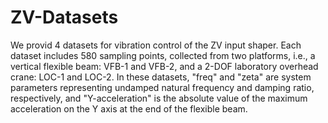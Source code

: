 # ZV-Datasets
We provid 4 datasets for vibration control of the ZV input shaper. Each dataset includes 580 sampling points, collected from two platforms, i.e., a vertical flexible beam: VFB-1 and VFB-2, and a 2-DOF laboratory overhead crane: LOC-1 and LOC-2. In these datasets, "freq" and "zeta" are system parameters representing undamped natural frequency and damping ratio, respectively, and "Y-acceleration" is the absolute value of the maximum acceleration on the Y axis at the end of the flexible beam.
